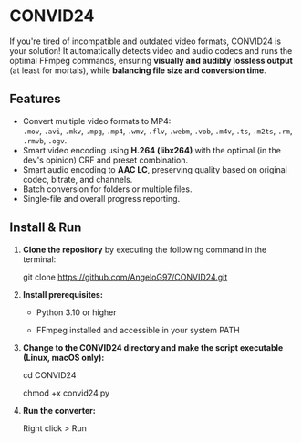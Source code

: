 # CONVID24

If you're tired of incompatible and outdated video formats, CONVID24 is your solution!
It automatically detects video and audio codecs and runs the optimal FFmpeg commands, ensuring **visually and audibly lossless output** (at least for mortals), while **balancing file size and conversion time**.


## Features

- Convert multiple video formats to MP4:  
  `.mov`, `.avi`, `.mkv`, `.mpg`, `.mp4`, `.wmv`, `.flv`, `.webm`, `.vob`, `.m4v`, `.ts`, `.m2ts`, `.rm`, `.rmvb`, `.ogv`.
- Smart video encoding using **H.264 (libx264)** with the optimal (in the dev's opinion) CRF and preset combination.  
- Smart audio encoding to **AAC LC**, preserving quality based on original codec, bitrate, and channels.  
- Batch conversion for folders or multiple files.  
- Single-file and overall progress reporting.  


## Install & Run

1. **Clone the repository** by executing the following command in the terminal:

    git clone https://github.com/AngeloG97/CONVID24.git

2. **Install prerequisites:**

    - Python 3.10 or higher

    - FFmpeg installed and accessible in your system PATH

3. **Change to the CONVID24 directory and make the script executable (Linux, macOS only):**

    cd CONVID24

    chmod +x convid24.py

4. **Run the converter:**

    Right click > Run

